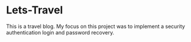 # Lets-Travel

This is a travel blog. My focus on this project was to implement a security authentication login and password recovery. 

